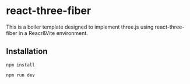 # react-three-fiber

This is a boiler template designed to implement three.js using react-three-fiber in a Reacr&Vite environment.

## Installation
```shell
npm install

npm run dev
```
